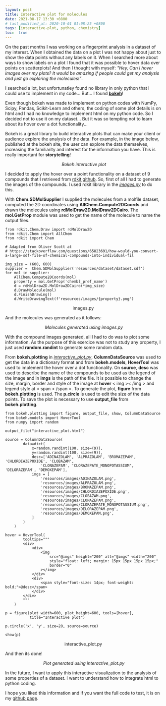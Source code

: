 ```yaml
---
layout: post
title: Interactive plot for molecules
date: 2021-08-17 13:30 +0800
# last_modified_at: 2020-10-01 01:08:25 +0800
tags: [interactive-plot, python, chemistry]
toc:  true
---
```


On the past months I was working on a fingerprint analysis in a dataset of my interest. When I obtained the data on a plot I was not happy about
just to show the data points without any labels on it. When I searched more about ways to show labels on a plot I found that it was possible to hover data over points on scatterplots! And then I thought with myself: *"Hey, Can I hover images over my plots? It would be amazing if people could get my analysis and just go exploring the molecules!"*.

I searched a lot, but unfortunatley found no library in only python that I could use to implement in my code... But... I found **[bokeh](https://bokeh.org/)**!

Even though bokeh was made to implement on python codes with NumPy, Scipy, Pandas, Scikit-Learn and others, the coding of some plot details is on html and I had no knowledge to implement html on my python code. So I decided not to use it on my dataset... But it was so tempting not to learn about its hover over a dot functionality... 

Bokeh is a great library to build interactive plots that can make your client or audience explore the analysis of the data. For example, in the image below, published at the bokeh site, the user can explore the data themselves, increasing the familiarity and interest for the information you have. This is really important for **storytelling**!

<center>
<p>
    <img src="https://bokeh.org/img/apps.gif" alt>
    <em>Bokeh interactive plot</em>
</p>
</center>


I decided to apply the hover over a point functionality on a dataset of 9 compounds that I retrieved from [rdkit github](https://github.com/rdkit/rdkit/blob/master/Docs/Book/data/bzr.smi). So, first of all I had to generate the images of the compounds. I used rdkit library in the [*images.py*](https://github.com/brendaferrari/interactive_plot/blob/master/images.py) to do this. 

With **Chem.SDMolSupplier** I supplied the molecules from a molfile dataset, computed the 2D coordinates using **AllChem.Compute2DCoords** and drawn the molecules using **rdMolDraw2D.MolDraw2DCairo**. The **mol.GetProp** module was used to get the name of the molecule to name the output files. 

```
from rdkit.Chem.Draw import rdMolDraw2D
from rdkit.Chem import AllChem
from rdkit import Chem

# Adapted from Oliver Scott at
# https://stackoverflow.com/questions/65823691/how-would-you-convert-a-large-sdf-file-of-chemical-compounds-into-individual-fil

img_size = (600, 600)
supplier =  Chem.SDMolSupplier('resources/dataset/dataset.sdf')
for mol in supplier:
    AllChem.Compute2DCoords(mol)
    property = mol.GetProp('chembl_pref_name')
    d = rdMolDraw2D.MolDraw2DCairo(*img_size)
    d.DrawMolecule(mol)
    d.FinishDrawing()
    d.WriteDrawingText(f'resources/images/{property}.png')
```

<center>

images.py

</center>

And the molecules was generated as it follows:

<center>
<p>
    <img src="https://github.com/brendaferrari/chemdata/blob/master/_posts/interactive-plot-for-molecules/interactive-plot.png?raw=true" alt>
    <em>Molecules generated using images.py</em>
</p>
</center>

With the compound images generated, all I had to do was to plot some information. As the purpose of this exercice was not to study any property, I just used **random.randint** to generate some random data. 

 From **bokeh.plotting** in [*interactive_plot.py*](https://github.com/brendaferrari/interactive_plot/blob/master/interactive_plot.py), **ColumnDataSource** was used to get the data in a dictionary format and from **bokeh.models**, **HoverTool** was used to implement the hover over a dot functionality. On **source**, **desc** was used to describe the name of the compounds to be used as the legend of the image and in **imgs** is the path of the file. It is possible to change the size, margin, border and style of the image at **hover** < img >< /img > and legend style at < span < /span >. To generate the plot, **figure** from **bokeh.plotting** is used. The **p.circle** is used to edit the size of the data points. To save the plot is necessary to use **output_file** from **bokeh.plotting**.


```
from bokeh.plotting import figure, output_file, show, ColumnDataSource
from bokeh.models import HoverTool
from numpy import random

output_file("interactive_plot.html")

source = ColumnDataSource(
        data=dict(
            x=random.randint(100, size=(9)),
            y=random.randint(100, size=(9)),
            desc=['ADINAZOLAM', 'ALPRAZOLAM', 'BROMAZEPAM', 'CHLORDIAZEPOXIDE', 'CLOBAZAM', 
                'CLONAZEPAM', 'CLORAZEPATE_MONOPOTASSIUM', 'DELORAZEPAM', 'DEMOXEPAM'],
            imgs = [
                'resources/images/ADINAZOLAM.png',
                'resources/images/ALPRAZOLAM.png',
                'resources/images/BROMAZEPAM.png',
                'resources/images/CHLORDIAZEPOXIDE.png',
                'resources/images/CLOBAZAM.png',
                'resources/images/CLONAZEPAM.png',
                'resources/images/CLORAZEPATE_MONOPOTASSIUM.png',
                'resources/images/DELORAZEPAM.png',
                'resources/images/DEMOXEPAM.png',
            ]
        )
    )

hover = HoverTool(
        tooltips="""
        <div>
            <div>
                <img
                    src="@imgs" height="200" alt="@imgs" width="200"
                    style="float: left; margin: 15px 15px 15px 15px;"
                    border="0"
                ></img>
            </div>
            <div>
                <span style="font-size: 14px; font-weight: bold;">@desc</span>
            </div>
        </div>
        """
    )

p = figure(plot_width=600, plot_height=600, tools=[hover],
           title="Interactive plot")

p.circle('x', 'y', size=20, source=source)

show(p)
```

<center>

interactive_plot.py

</center>

And then its done!

<center>
<p>
    <img src="https://github.com/brendaferrari/chemdata/blob/master/_posts/interactive-plot-for-molecules/interactive_plot.gif?raw=true" alt>
    <em>Plot generated using interactive_plot.py</em>
</p>
</center>

In the future, I want to apply this interactive visualization to the analysis of some properties of a dataset. I want to understand how to integrate html to python coding.

I hope you liked this information and if you want the full code to test, it is on my [github page](https://github.com/brendaferrari/interactive_plot).

